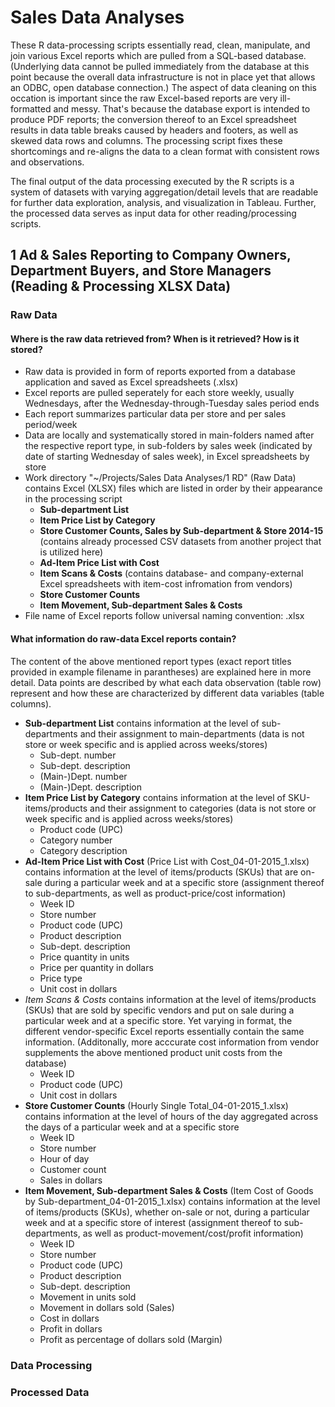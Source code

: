# Sales Data Analyses

These R data-processing scripts essentially read, clean, manipulate, and join various Excel reports which are pulled from a SQL-based database. (Underlying data cannot be pulled immediately from the database at this point because the overall data infrastructure is not in place yet that allows an ODBC, open database connection.)
The aspect of data cleaning on this occation is important since the raw Excel-based reports are very ill-formatted and messy.
That's because the database export is intended to produce PDF reports; the conversion thereof to an Excel spreadsheet results in data table breaks caused by headers and footers, as well as skewed data rows and columns.
The processing script fixes these shortcomings and re-aligns the data to a clean format with consistent rows and observations.

The final output of the data processing executed by the R scripts is a system of datasets with varying aggregation/detail levels that are readable for further data exploration, analysis, and visualization in Tableau. Further, the processed data serves as input data for other reading/processing scripts.

## 1 Ad & Sales Reporting to Company Owners, Department Buyers, and Store Managers (Reading & Processing XLSX Data)

### Raw Data 

#### Where is the raw data retrieved from? When is it retrieved? How is it stored?
* Raw data is provided in form of reports exported from a database application and saved as Excel spreadsheets (.xlsx)
* Excel reports are pulled seperately for each store weekly, usually Wednesdays, after the Wednesday-through-Tuesday sales period ends
* Each report summarizes particular data per store and per sales period/week
* Data are locally and systematically stored in main-folders named after the respective report type, in sub-folders by sales week (indicated by date of starting Wednesday of sales week), in Excel spreadsheets by store
* Work directory "~/Projects/Sales Data Analyses/1 RD" (Raw Data) contains Excel (XLSX) files which are listed in order by their appearance in the processing script
	+ __Sub-department List__
	+ __Item Price List by Category__
	+ __Store Customer Counts, Sales by Sub-department & Store 2014-15__ (contains already processed CSV datasets from another project that is utilized here)
	+ __Ad-Item Price List with Cost__
	+ __Item Scans & Costs__ (contains database- and company-external Excel spreadsheets with item-cost infromation from vendors)
	+ __Store Customer Counts__
	+ __Item Movement, Sub-department Sales & Costs__
* File name of Excel reports follow universal naming convention: <Report Title>_<Date of starting Wednesday of sales week>_<Store number>.xlsx

#### What information do raw-data Excel reports contain?

The content of the above mentioned report types (exact report titles provided in example filename in parantheses) are explained here in more detail.
Data points are described by what each data observation (table row) represent and how these are characterized by different data variables (table columns).

* __Sub-department List__ contains information at the level of sub-departments and their assignment to main-departments (data is not store or week specific and is applied across weeks/stores)
	+ Sub-dept. number
	+ Sub-dept. description
	+ (Main-)Dept. number
	+ (Main-)Dept. description
* __Item Price List by Category__ contains information at the level of SKU-items/products and their assignment to categories (data is not store or week specific and is applied across weeks/stores)
	+ Product code (UPC)
	+ Category number
	+ Category description
* __Ad-Item Price List with Cost__ (Price List with Cost_04-01-2015_1.xlsx) contains information at the level of items/products (SKUs) that are on-sale during a particular week and at a specific store (assignment thereof to sub-departments, as well as product-price/cost information)
	+ Week ID
	+ Store number
	+ Product code (UPC)
	+ Product description
	+ Sub-dept. description
	+ Price quantity in units
	+ Price per quantity in dollars
	+ Price type
	+ Unit cost in dollars
* _Item Scans & Costs_ contains information at the level of items/products (SKUs) that are sold by specific vendors and put on sale during a particular week and at a specific store. Yet varying in format, the different vendor-specific Excel reports essentially contain the same information. (Additonally, more acccurate cost information from vendor supplements the above mentioned product unit costs from the database)
	+ Week ID	
	+ Product code (UPC)
	+ Unit cost in dollars
* __Store Customer Counts__ (Hourly Single Total_04-01-2015_1.xlsx) contains information at the level of hours of the day aggregated across the days of a particular week and at a specific store
	+ Week ID
	+ Store number
	+ Hour of day
	+ Customer count
	+ Sales in dollars
* __Item Movement, Sub-department Sales & Costs__ (Item Cost of Goods by Sub-department_04-01-2015_1.xlsx) contains information at the level of items/products (SKUs), whether on-sale or not, during a particular week and at a specific store of interest (assignment thereof to sub-departments, as well as product-movement/cost/profit information)
	+ Week ID
	+ Store number
	+ Product code (UPC)
	+ Product description
	+ Sub-dept. description
	+ Movement in units sold
	+ Movement in dollars sold (Sales)
	+ Cost in dollars
	+ Profit in dollars
	+ Profit as percentage of dollars sold (Margin)
	
### Data Processing

### Processed Data
	